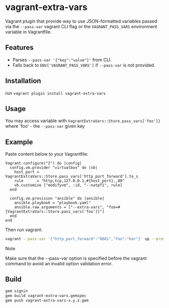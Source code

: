 # vagrant-extra-vars

Vagrant plugin that provide way to use JSON-formatted variables passed via the `--pass-var` vagrant CLI flag or the `VAGRANT_PASS_VARS` environment variable in Vagrantfile.

## Features

- Parses `--pass-var '{"key":"value"}'` from CLI.
- Falls back to `ENV['VAGRANT_PASS_VARS']` if `--pass-var` is not provided.

## Installation

run `vagrant plugin install vagrant-extra-vars`

## Usage

You may access variable with `VagrantExtraVars::Store.pass_vars['foo']}` where 'foo' - the `--pass-var` given key

## Example
Paste content below to your Vagrantfile:
```Vagrantfile
Vagrant.configure("2") do |config|
  config.vm.provider "virtualbox" do |vb|   
    host_port = VagrantExtraVars::Store.pass_vars['http_port_forward'].to_s
    rule      = "http,tcp,127.0.0.1,#{host_port},,80" 
    vb.customize ["modifyvm", :id, "--natpf1", rule]
  end

  config.vm.provision "ansible" do |ansible|
    ansible.playbook = "playbook.yaml"
    ansible.raw_arguments = ["--extra-vars", "foo=#{VagrantExtraVars::Store.pass_vars['foo']}"]
  end
end
```

Then run vagrant:
```bash
vagrant --pass-var '{"http_port_forward":"8081","foo":"bar"}' up --provision
```
> [!NOTE]
> Make sure that the --pass-var option is specified before the vagrant command to avoid an invalid option validation error.

## Build

```bash
gem signin
gem build vagrant-extra-vars.gemspec
gem push vagrant-extra-vars-x.y.z.gem
```

